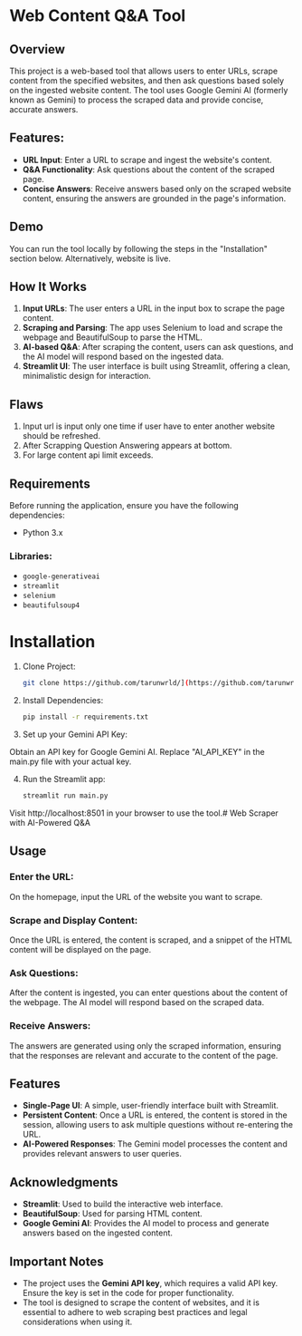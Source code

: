 # Web Content Q&A Tool

## Overview
This project is a web-based tool that allows users to enter URLs, scrape content from the specified websites, and then ask questions based solely on the ingested website content. The tool uses Google Gemini AI (formerly known as Gemini) to process the scraped data and provide concise, accurate answers.

## Features:
- **URL Input**: Enter a URL to scrape and ingest the website's content.
- **Q&A Functionality**: Ask questions about the content of the scraped page.
- **Concise Answers**: Receive answers based only on the scraped website content, ensuring the answers are grounded in the page's information.

## Demo
You can run the tool locally by following the steps in the "Installation" section below. Alternatively, website is live.

## How It Works
1. **Input URLs**: The user enters a URL in the input box to scrape the page content.
2. **Scraping and Parsing**: The app uses Selenium to load and scrape the webpage and BeautifulSoup to parse the HTML.
3. **AI-based Q&A**: After scraping the content, users can ask questions, and the AI model will respond based on the ingested data.
4. **Streamlit UI**: The user interface is built using Streamlit, offering a clean, minimalistic design for interaction.

## Flaws
1. Input url is input only one time if user have to enter another website should be refreshed.
2. After Scrapping Question Answering appears at bottom.
3. For large content api limit exceeds.

## Requirements
Before running the application, ensure you have the following dependencies:

- Python 3.x

### Libraries:
- `google-generativeai`
- `streamlit`
- `selenium`
- `beautifulsoup4`
# Installation


1. Clone Project:
    ```bash
   git clone https://github.com/tarunwrld/](https://github.com/tarunwrld/AiSensy-Task

2. Install Dependencies:
    ```bash
    pip install -r requirements.txt

3. Set up your Gemini API Key:

Obtain an API key for Google Gemini AI.
Replace "AI_API_KEY" in the main.py file with your actual key.

4. Run the Streamlit app:
    ```bash
    streamlit run main.py
Visit http://localhost:8501 in your browser to use the tool.# Web Scraper with AI-Powered Q&A

## Usage

### Enter the URL:
On the homepage, input the URL of the website you want to scrape.

### Scrape and Display Content:
Once the URL is entered, the content is scraped, and a snippet of the HTML content will be displayed on the page.

### Ask Questions:
After the content is ingested, you can enter questions about the content of the webpage. The AI model will respond based on the scraped data.

### Receive Answers:
The answers are generated using only the scraped information, ensuring that the responses are relevant and accurate to the content of the page.

## Features

- **Single-Page UI**: A simple, user-friendly interface built with Streamlit.
- **Persistent Content**: Once a URL is entered, the content is stored in the session, allowing users to ask multiple questions without re-entering the URL.
- **AI-Powered Responses**: The Gemini model processes the content and provides relevant answers to user queries.



## Acknowledgments

- **Streamlit**: Used to build the interactive web interface.
- **BeautifulSoup**: Used for parsing HTML content.
- **Google Gemini AI**: Provides the AI model to process and generate answers based on the ingested content.

## Important Notes

- The project uses the **Gemini API key**, which requires a valid API key. Ensure the key is set in the code for proper functionality.
- The tool is designed to scrape the content of websites, and it is essential to adhere to web scraping best practices and legal considerations when using it.

